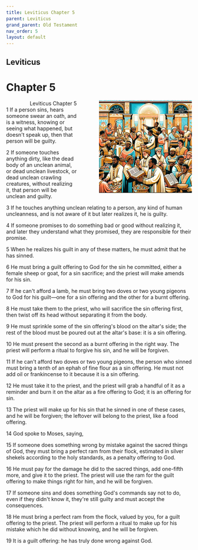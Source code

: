 ```yaml
---
title: Leviticus Chapter 5
parent: Leviticus
grand_parent: Old Testament
nav_order: 5
layout: default
---
```


## Leviticus

# Chapter 5

<div style="clear: both; text-align: right;">
    <img src="/assets/Image/Leviticus/500/5.jpg" alt="Leviticus Chapter 5" class="chapter-image" style="max-width: 50%; height: auto; float: right; margin: 0 0 10px 10px; padding-left: 10%;">
    <figcaption style="font-size: 14px;">Leviticus Chapter 5</figcaption>
</div>
1 If a person sins, hears someone swear an oath, and is a witness, knowing or seeing what happened, but doesn't speak up, then that person will be guilty.

2 If someone touches anything dirty, like the dead body of an unclean animal, or dead unclean livestock, or dead unclean crawling creatures, without realizing it, that person will be unclean and guilty.

3 If he touches anything unclean relating to a person, any kind of human uncleanness, and is not aware of it but later realizes it, he is guilty.

4 If someone promises to do something bad or good without realizing it, and later they understand what they promised, they are responsible for their promise.

5 When he realizes his guilt in any of these matters, he must admit that he has sinned.

6 He must bring a guilt offering to God for the sin he committed, either a female sheep or goat, for a sin sacrifice; and the priest will make amends for his sin.

7 If he can't afford a lamb, he must bring two doves or two young pigeons to God for his guilt—one for a sin offering and the other for a burnt offering.

8 He must take them to the priest, who will sacrifice the sin offering first, then twist off its head without separating it from the body.

9 He must sprinkle some of the sin offering's blood on the altar's side; the rest of the blood must be poured out at the altar's base: it is a sin offering.

10 He must present the second as a burnt offering in the right way. The priest will perform a ritual to forgive his sin, and he will be forgiven.

11 If he can't afford two doves or two young pigeons, the person who sinned must bring a tenth of an ephah of fine flour as a sin offering. He must not add oil or frankincense to it because it is a sin offering.

12 He must take it to the priest, and the priest will grab a handful of it as a reminder and burn it on the altar as a fire offering to God; it is an offering for sin.

13 The priest will make up for his sin that he sinned in one of these cases, and he will be forgiven; the leftover will belong to the priest, like a food offering.

14 God spoke to Moses, saying,

15 If someone does something wrong by mistake against the sacred things of God, they must bring a perfect ram from their flock, estimated in silver shekels according to the holy standards, as a penalty offering to God.

16 He must pay for the damage he did to the sacred things, add one-fifth more, and give it to the priest. The priest will use the ram for the guilt offering to make things right for him, and he will be forgiven.

17 If someone sins and does something God's commands say not to do, even if they didn't know it, they're still guilty and must accept the consequences.

18 He must bring a perfect ram from the flock, valued by you, for a guilt offering to the priest. The priest will perform a ritual to make up for his mistake which he did without knowing, and he will be forgiven.

19 It is a guilt offering: he has truly done wrong against God.


